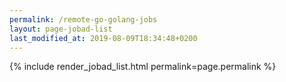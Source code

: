 ```yaml
---
permalink: /remote-go-golang-jobs
layout: page-jobad-list
last_modified_at: 2019-08-09T18:34:48+0200
---
```

{% include render_jobad_list.html permalink=page.permalink %}
